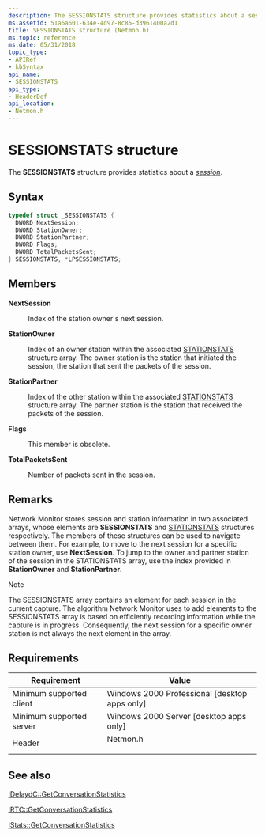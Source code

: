 ```yaml
---
description: The SESSIONSTATS structure provides statistics about a session.
ms.assetid: 51a6a601-634e-4d97-8c85-d3961400a2d1
title: SESSIONSTATS structure (Netmon.h)
ms.topic: reference
ms.date: 05/31/2018
topic_type: 
- APIRef
- kbSyntax
api_name: 
- SESSIONSTATS
api_type: 
- HeaderDef
api_location: 
- Netmon.h
---
```


# SESSIONSTATS structure

The **SESSIONSTATS** structure provides statistics about a [*session*](s.md).

## Syntax


```C++
typedef struct _SESSIONSTATS {
  DWORD NextSession;
  DWORD StationOwner;
  DWORD StationPartner;
  DWORD Flags;
  DWORD TotalPacketsSent;
} SESSIONSTATS, *LPSESSIONSTATS;
```



## Members

<dl> <dt>

**NextSession**
</dt> <dd>

Index of the station owner's next session.

</dd> <dt>

**StationOwner**
</dt> <dd>

Index of an owner station within the associated [STATIONSTATS](stationstats.md) structure array. The owner station is the station that initiated the session, the station that sent the packets of the session.

</dd> <dt>

**StationPartner**
</dt> <dd>

Index of the other station within the associated [STATIONSTATS](stationstats.md) structure array. The partner station is the station that received the packets of the session.

</dd> <dt>

**Flags**
</dt> <dd>

This member is obsolete.

</dd> <dt>

**TotalPacketsSent**
</dt> <dd>

Number of packets sent in the session.

</dd> </dl>

## Remarks

Network Monitor stores session and station information in two associated arrays, whose elements are **SESSIONSTATS** and [STATIONSTATS](stationstats.md) structures respectively. The members of these structures can be used to navigate between them. For example, to move to the next session for a specific station owner, use **NextSession**. To jump to the owner and partner station of the session in the STATIONSTATS array, use the index provided in **StationOwner** and **StationPartner**.

> [!Note]  
> The SESSIONSTATS array contains an element for each session in the current capture. The algorithm Network Monitor uses to add elements to the SESSIONSTATS array is based on efficiently recording information while the capture is in progress. Consequently, the next session for a specific owner station is not always the next element in the array.

 

## Requirements



| Requirement | Value |
|-------------------------------------|-------------------------------------------------------------------------------------|
| Minimum supported client<br/> | Windows 2000 Professional \[desktop apps only\]<br/>                          |
| Minimum supported server<br/> | Windows 2000 Server \[desktop apps only\]<br/>                                |
| Header<br/>                   | <dl> <dt>Netmon.h</dt> </dl> |



## See also

<dl> <dt>

[IDelaydC::GetConversationStatistics](idelaydc-getconversationstatistics.md)
</dt> <dt>

[IRTC::GetConversationStatistics](irtc-getconversationstatistics.md)
</dt> <dt>

[IStats::GetConversationStatistics](istats-getconversationstatistics.md)
</dt> </dl>

 

 




